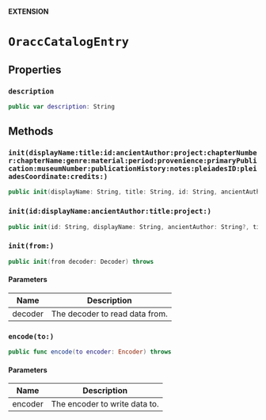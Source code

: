 **EXTENSION**

# `OraccCatalogEntry`

## Properties
### `description`

```swift
public var description: String
```

## Methods
### `init(displayName:title:id:ancientAuthor:project:chapterNumber:chapterName:genre:material:period:provenience:primaryPublication:museumNumber:publicationHistory:notes:pleiadesID:pleiadesCoordinate:credits:)`

```swift
public init(displayName: String, title: String, id: String, ancientAuthor: String?, project: String, chapterNumber: Int?, chapterName: String?, genre: String?, material: String?, period: String?, provenience: String?, primaryPublication: String?, museumNumber: String?, publicationHistory: String?, notes: String?, pleiadesID: Int?, pleiadesCoordinate: (Double, Double)?, credits: String?)
```

### `init(id:displayName:ancientAuthor:title:project:)`

```swift
public init(id: String, displayName: String, ancientAuthor: String?, title: String, project: String)
```

### `init(from:)`

```swift
public init(from decoder: Decoder) throws
```

#### Parameters

| Name | Description |
| ---- | ----------- |
| decoder | The decoder to read data from. |

### `encode(to:)`

```swift
public func encode(to encoder: Encoder) throws
```

#### Parameters

| Name | Description |
| ---- | ----------- |
| encoder | The encoder to write data to. |